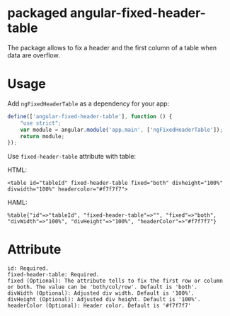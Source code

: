 # packaged angular-fixed-header-table

The package allows to fix a header and the first column of a table when data are overflow.
# Usage

Add `ngFixedHeaderTable` as a dependency for your app:

```javascript
define(['angular-fixed-header-table'], function () {
    "use strict";
    var module = angular.module('app.main', ['ngFixedHeaderTable']);
    return module;
});
```

Use `fixed-header-table` attribute with table:

HTML:
```
<table id="tableId" fixed-header-table fixed="both" divheight="100%" divwidth="100%" headercolor="#f7f7f7">
```

HAML:
```
%table{"id"=>"tableId", "fixed-header-table"=>"", "fixed"=>"both", "divWidth"=>"100%", "divHeight"=>"100%", "headerColor"=>"#f7f7f7"}
```
# Attribute
```
id: Required.
fixed-header-table: Required.
fixed (Optional): The attribute tells to fix the first row or column or both. The value can be 'both/col/row'. Default is 'both'.
divWidth (Optional): Adjusted div width. Default is '100%'.
divHeight (Optional): Adjusted div height. Default is '100%'.
headerColor (Optional): Header color. Default is '#f7f7f7'
```